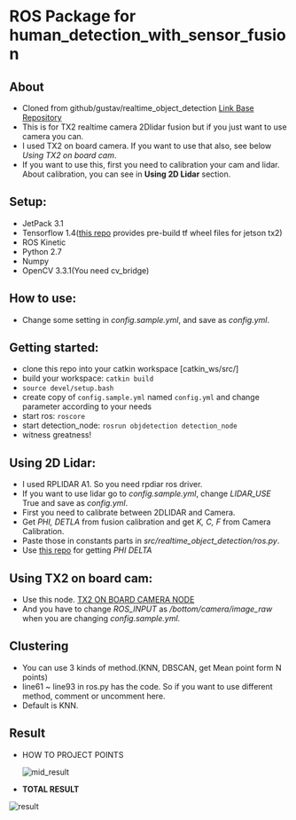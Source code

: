 # ROS Package for human_detection_with_sensor_fusion

## About
- Cloned from github/gustav/realtime_object_detection [Link Base Repository](https://github.com/GustavZ/realtime_object_detection)
- This is for TX2 realtime camera 2Dlidar fusion but if you just want to use camera you can.
- I used TX2 on board camera. If you want to use that also, see below *Using TX2 on board cam*.
- If you want to use this, first you need to calibration your cam and lidar. About calibration, you can see in **Using 2D Lidar** section.

## Setup:
- JetPack 3.1
- Tensorflow 1.4([this repo](https://github.com/peterlee0127/tensorflow-nvJetson) provides pre-build tf wheel files for jetson tx2)
- ROS Kinetic
- Python 2.7
- Numpy
- OpenCV 3.3.1(You need cv_bridge)

## How to use:
- Change some setting in *config.sample.yml*, and save as *config.yml*.

## Getting started:
- clone this repo into your catkin workspace [catkin_ws/src/]
- build your workspace: `catkin build`
- `source devel/setup.bash`
- create copy of `config.sample.yml` named `config.yml` and change parameter according to your needs
- start ros: `roscore`
- start detection_node: `rosrun objdetection detection_node`
- witness greatness!

## Using 2D Lidar:
- I used RPLIDAR A1. So you need rpdiar ros driver.
- If you want to use lidar go to *config.sample.yml*, change *LIDAR_USE* True and save as *config.yml*.
- First you need to calibrate between 2DLIDAR and Camera.
- Get *PHI, DETLA* from fusion calibration and get  *K, C, F* from Camera Calibration.
- Paste those in constants parts in *src/realtime_object_detection/ros.py*.
- Use [this repo](https://github.com/4artit/2D-Lidar_Camera_Calibration) for getting *PHI DELTA*

## Using TX2 on board cam:
- Use this node. [TX2 ON BOARD CAMERA NODE](https://github.com/zhuhaijun753/TX2_on_board_cam)
- And you have to change *ROS_INPUT* as */bottom/camera/image_raw* when you are changing *config.sample.yml*.

## Clustering
- You can use 3 kinds of method.(KNN, DBSCAN, get Mean point form N points)
- line61 ~ line93 in ros.py has the code. So if you want to use different method, comment or uncomment here.
- Default is KNN.

## Result

* HOW TO PROJECT POINTS

  ![mid_result](./asset/result2.gif)

* **TOTAL RESULT**

![result](./asset/realtime_fusion.gif)

